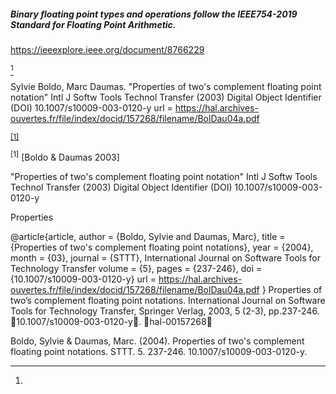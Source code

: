 ##### Binary floating point types and operations follow the IEEE754-2019 Standard for Floating Point Arithmetic.




[^IEEE754-2019]:
https://ieeexplore.ieee.org/document/8766229


[^Boldo-Daumas-2003]


[^Boldo-Daumas-2003]: 
Sylvie Boldo, Marc Daumas. 
"Properties of two's complement floating point notation"
Intl J Softw Tools Technol Transfer (2003)
Digital Object Identifier (DOI) 10.1007/s10009-003-0120-y
url = https://hal.archives-ouvertes.fr/file/index/docid/157268/filename/BolDau04a.pdf



<sup>[[1]](#boldo-daumas-2003)</sup>

<a name="boldo-daumas-2003"><sup>[1]</sup></a>&nbsp;[Boldo & Daumas 2003]</a>

"Properties of two's complement floating point notation"
Intl J Softw Tools Technol Transfer (2003)
Digital Object Identifier (DOI) 10.1007/s10009-003-0120-y

Properties

@article{article,
author = {Boldo, Sylvie and Daumas, Marc},
title = {Properties of two's complement floating point notations},
year = {2004},
month = {03},
journal = {STTT}, International Journal on Software Tools for Technology Transfer
volume = {5},
pages = {237-246},
doi = {10.1007/s10009-003-0120-y}
url = https://hal.archives-ouvertes.fr/file/index/docid/157268/filename/BolDau04a.pdf
}
Properties of two’s complement floating point notations. 
International Journal on Software Tools for Technology Transfer, Springer Verlag, 2003, 5 (2-3), pp.237-246. 
￿10.1007/s10009-003-0120-y￿. ￿hal-00157268￿

Boldo, Sylvie & Daumas, Marc. (2004). 
Properties of two's complement floating point notations. 
STTT. 5. 237-246. 10.1007/s10009-003-0120-y. 
